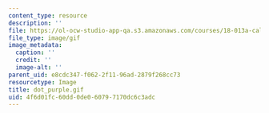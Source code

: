 ```yaml
---
content_type: resource
description: ''
file: https://ol-ocw-studio-app-qa.s3.amazonaws.com/courses/18-013a-calculus-with-applications-spring-2005/4f6d01fc60dd0de060797170dc6c3adc_dot_purple.gif
file_type: image/gif
image_metadata:
  caption: ''
  credit: ''
  image-alt: ''
parent_uid: e8cdc347-f062-2f11-96ad-2879f268cc73
resourcetype: Image
title: dot_purple.gif
uid: 4f6d01fc-60dd-0de0-6079-7170dc6c3adc
---
```

